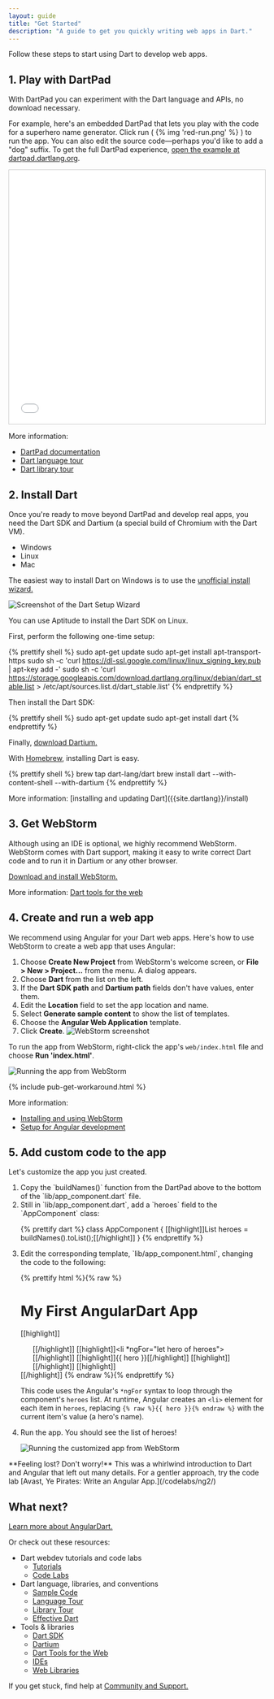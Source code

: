 ```yaml
---
layout: guide
title: "Get Started"
description: "A guide to get you quickly writing web apps in Dart."
---
```


Follow these steps to start using Dart to develop web apps.

## 1. Play with DartPad

With DartPad you can experiment with the Dart language and APIs,
no download necessary.

For example, here's an embedded DartPad that lets you play with
the code for a superhero name generator.
Click run ( {% img 'red-run.png' %} ) to run the app.
You can also edit the source code—perhaps you'd like to add a "dog" suffix.
To get the full DartPad experience,
<a href="https://dartpad.dartlang.org/d01f9074dc1001595159ef2b4eb68a0d"
   target="_blank">open the example at dartpad.dartlang.org</a>.

<iframe
    src="{{site.custom.dartpad.embed-inline-prefix}}?id=d01f9074dc1001595159ef2b4eb68a0d&verticalRatio=60"
    width="100%"
    height="500px"
    style="border: 1px solid #ccc;">
</iframe>

More information:

* [DartPad documentation]({{site.dartlang}}/tools/dartpad)
* [Dart language tour]({{site.dartlang}}/guides/language/language-tour)
* [Dart library tour]({{site.dartlang}}/guides/libraries/library-tour)


## 2. Install Dart

Once you're ready to move beyond DartPad and develop real apps,
you need the Dart SDK and Dartium (a special build of Chromium with the Dart VM).

<ul class="tabs__top-bar">
    <li class="tab-link current" data-tab="tab-sdk-install-windows">Windows</li>
    <li class="tab-link" data-tab="tab-sdk-install-linux">Linux</li>
    <li class="tab-link" data-tab="tab-sdk-install-mac">Mac</li>
</ul>
<div id="tab-sdk-install-windows" class="tabs__content current" markdown="1">

The easiest way to install Dart on Windows is to use the
<a href="http://www.gekorm.com/dart-windows/" target="_blank">unofficial install wizard.</a>

<img src="images/installer-screenshot-no.png" alt="Screenshot of the Dart Setup Wizard"><br>

</div>
<div id="tab-sdk-install-linux" class="tabs__content" markdown="1">

You can use Aptitude to install the Dart SDK on Linux.

First, perform the following one-time setup:

{% prettify shell %}
sudo apt-get update
sudo apt-get install apt-transport-https
sudo sh -c 'curl https://dl-ssl.google.com/linux/linux_signing_key.pub | apt-key add -'
sudo sh -c 'curl https://storage.googleapis.com/download.dartlang.org/linux/debian/dart_stable.list > /etc/apt/sources.list.d/dart_stable.list'
{% endprettify %}

Then install the Dart SDK:

{% prettify shell %}
sudo apt-get update
sudo apt-get install dart
{% endprettify %}

Finally, [download Dartium.](https://storage.googleapis.com/dart-archive/channels/stable/release/latest/dartium/dartium-linux-x64-release.zip)
</div>
<div id="tab-sdk-install-mac" class="tabs__content" markdown="1">

With [Homebrew](http://brew.sh/),
installing Dart is easy.

{% prettify shell %}
brew tap dart-lang/dart
brew install dart --with-content-shell --with-dartium
{% endprettify %}   
</div>
More information:
[installing and updating Dart]({{site.dartlang}}/install)


## 3. Get WebStorm

Although using an IDE is optional, we highly recommend WebStorm.
WebStorm comes with Dart support,
making it easy to write correct Dart code and to run it
in Dartium or any other browser.

<a href="http://www.jetbrains.com/webstorm/download/">Download and install WebStorm.</a>

More information: [Dart tools for the web](/tools)


## 4. Create and run a web app

We recommend using Angular for your Dart web apps.
Here's how to use WebStorm to create a web app that uses Angular:

1. Choose **Create New Project** from WebStorm's welcome screen,
or **File > New > Project...** from the menu.  A dialog appears.
1. Choose **Dart** from the list on the left.
1. If the **Dart SDK path** and **Dartium path** fields don't have values, enter them.
1. Edit the **Location** field to set the app location and name. 
1. Select **Generate sample content** to show the list of templates.
1. Choose the **Angular Web Application** template.
1. Click **Create**.
![WebStorm screenshot](images/create-ng2-project.png)

To run the app from WebStorm, right-click the app's `web/index.html` file and choose
**Run 'index.html'**.

![Running the app from WebStorm](images/run-app-in-ws.png)

{% include pub-get-workaround.html %}

More information:

* [Installing and using WebStorm](/tools/webstorm)
* [Setup for Angular development](/angular/guide/setup)


## 5. Add custom code to the app

Let's customize the app you just created.

<ol markdown="1">
<li markdown="1">
  Copy the `buildNames()` function from the DartPad above
  to the bottom of the `lib/app_component.dart` file.
</li>

<li markdown="1">
  Still in `lib/app_component.dart`, add a `heroes` field to the `AppComponent` class:

{% prettify dart %}
class AppComponent {
  [[highlight]]List<String> heroes = buildNames().toList();[[/highlight]]
}
{% endprettify %}
</li>

<li markdown="1">
  Edit the corresponding template, `lib/app_component.html`,
  changing the code to the following:

{% prettify html %}{% raw %}
<h1>My First AngularDart App</h1>

[[highlight]]<ul>[[/highlight]]
  [[highlight]]<li *ngFor="let hero of heroes">[[/highlight]]
    [[highlight]]{{ hero }}[[/highlight]]
  [[highlight]]</li>[[/highlight]]
[[highlight]]</ul>[[/highlight]]
{% endraw %}{% endprettify %}

  This code uses the Angular's `*ngFor` syntax to loop through
  the component's `heroes` list.
  At runtime, Angular creates an `<li>` element for each item in `heroes`,
  replacing `{% raw %}{{ hero }}{% endraw %}`
  with the current item's value (a hero's name).
</li>

<li markdown="1">
  Run the app. You should see the list of heroes! 

  ![Running the customized app from WebStorm](images/run-customized-app.png)
</li>
</ol>


<aside class="alert alert-info" markdown="1">
**Feeling lost? Don't worry!**
This was a whirlwind introduction to Dart and Angular
that left out many details.
For a gentler approach, try the code lab
[Avast, Ye Pirates: Write an Angular App.](/codelabs/ng2/)
</aside>


## What next?

[Learn more about AngularDart.](/angular)

Or check out these resources:

* Dart webdev tutorials and code labs
  * [Tutorials](/tutorials)
  * [Code Labs](/codelabs)
* Dart language, libraries, and conventions
  * [Sample Code]({{site.dartlang}}/samples)
  * [Language Tour]({{site.dartlang}}/guides/language/language-tour)
  * [Library Tour]({{site.dartlang}}/guides/libraries/library-tour)
  * [Effective Dart]({{site.dartlang}}/guides/language/effective-dart)
* Tools & libraries
  * [Dart SDK]({{site.dartlang}}/tools/sdk)
  * [Dartium](/tools/dartium)
  * [Dart Tools for the Web](/tools)
  * [IDEs]({{site.dartlang}}/tools#ides)
  * [Web Libraries](/guides/web-programming)

If you get stuck, find help at [Community and Support.](/community)
